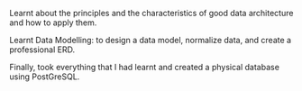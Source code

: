 Learnt about the principles and the characteristics of good data architecture and how to apply them. 

Learnt Data Modelling: to design a data model, normalize data, and create a professional ERD. 

Finally, took everything that I had learnt and created a physical database using PostGreSQL.
